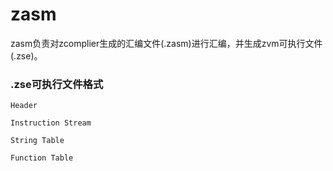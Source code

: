 # zasm

zasm负责对zcomplier生成的汇编文件(.zasm)进行汇编，并生成zvm可执行文件(.zse)。


### .zse可执行文件格式

```
Header

Instruction Stream

String Table

Function Table
```
